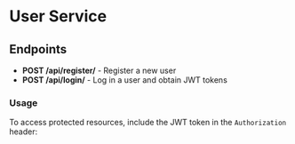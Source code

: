 # User Service

## Endpoints

- **POST /api/register/** - Register a new user
- **POST /api/login/** - Log in a user and obtain JWT tokens

### Usage

To access protected resources, include the JWT token in the `Authorization` header:

